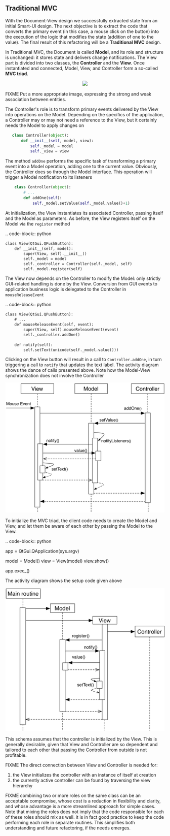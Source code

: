 Traditional MVC
---------------

With the Document-View design we successfully extracted state from an initial
Smart-UI design. The next objective is to extract the code that converts the
primary event (in this case, a mouse click on the button) into the execution of
the logic that modifies the state (addition of one to the value). The final
result of this refactoring will be a **Traditional MVC** design.  

In Traditional MVC, the Document is called **Model**, and its role and structure is
unchanged: it stores state and delivers change notifications. The View part
is divided into two classes, the **Controller** and the **View**. Once instantiated and
connected, Model, View, and Controller form a so-called **MVC triad**.

<p align="center">
  <img src="images/TraditionalMVC/mvc_triad.png">
</p>

FIXME Put a more appropriate image, expressing the strong and weak association between entities.

The Controller's role is to transform primary events delivered by the View into
operations on the Model. Depending on the specifics of the application, a Controller may or may not need
a reference to the View, but it certainly needs the Model to apply changes on

```python
   class Controller(object):
       def __init__(self, model, view):
           self._model = model
           self._view = view
```

The method ``addOne`` performs the specific task of transforming a primary event
into a Model operation, adding one to the current value.  Obviously, the
Controller does so through the Model interface. This operation will trigger a
Model notification to its listeners 

```python
    class Controller(object):
        # ...
        def addOne(self):
            self._model.setValue(self._model.value()+1)
```

At initialization, the View instantiates its associated Controller, passing
itself and the Model as parameters. As before, the View registers itself on the
Model via the ``register`` method 

.. code-block:: python

    class View(QtGui.QPushButton):
        def __init__(self, model):
            super(View, self).__init__()
            self._model = model
            self._controller = Controller(self._model, self)
            self._model.register(self)

The View now depends on the Controller to modify the Model: only strictly
GUI-related handling is done by the View. Conversion from GUI events to
application business logic is delegated to the Controller in
``mouseReleaseEvent`` 

.. code-block:: python

    class View(QtGui.QPushButton):
        # ...
        def mouseReleaseEvent(self, event):
            super(View, self).mouseReleaseEvent(event)  
            self._controller.addOne()  

        def notify(self):
            self.setText(unicode(self._model.value()))   

Clicking on the View button will result in a call to ``Controller.addOne``, in
turn triggering a call to ``notify`` that updates the text label. The activity
diagram shows the dance of calls presented above. Note how the Model-View
synchronization does not involve the Controller

<p align="center">
  <img src="../_static/images/TraditionalMVC/activity_diagram.png">
</p>

To initialize the MVC triad, the client code needs to create the Model and
View, and let them be aware of each other by passing the Model to the View. 

.. code-block:: python

   app = QtGui.QApplication(sys.argv)

   model = Model()
   view = View(model)
   view.show()

   app.exec_()

The activity diagram shows the setup code given above

<p align="center">
  <img src="../_static/images/TraditionalMVC/activity_diagram_setup.png">
</p>

This schema assumes that the controller is initialized by the View. This is generally
desirable, given that View and Controller are so dependent and tailored to each
other that passing the Controller from outside is not profitable. 

FIXME
The direct connection between View and Controller is needed for:
1) the View initializes the controller with an instance of itself at
creation
2) the currently active controller can be found by traversing the view hierarchy

FIXME
combining two or more roles on the same class can be an acceptable compromise,
whose cost is a reduction in flexibility and clarity, and whose advantage is a
more streamlined approach for simple cases. Note that mixing the roles does not
imply that the code responsible for each of these roles should mix as well. it
is in fact good practice to keep the code performing each role in separate
routines. This simplifies both understanding and future refactoring, if the
needs emerges. 

